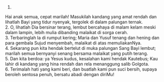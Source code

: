 1.
Hai anak semua, cepat marilah!
Masukilah kandang yang amat rendah dan lihatlah
Bayi yang tidur nyenyak, tergolek di dalam palungan ternak.
<br>
2.
O, lihatlah Dia bersinar terang,
lembut bercahaya di malam kelam meski dalam lampin,
lebih mulia dibanding malaikat di sorga cerah.
<br>
3.
Terbaringlah Ia di rumput kering;
Maria dan Yusuf tenang dan hening dan para gembala
Sujud menyembah, malaikat di atas memuliakanNya.
<br>
4.
Sekarang pun kita hendak bertelut
di muka palungan Sang Bayi lembut; marilah semua
bernyanyi senang bersama malaikat yang putih terang.
<br>
5.
Dan kita berdoa: ya Yesus kudus,
kesalahan kami hendak Kautebus; Kau lahir di kandang
yang hina rendah dan rela menanggung salib Golgota.
<br>
6.
Terimalah hati yang kami beri,
dan buatlah kami pun suci bersih, supaya beroleh
sentosa penuh, bersatu abadi dengan diriMu!